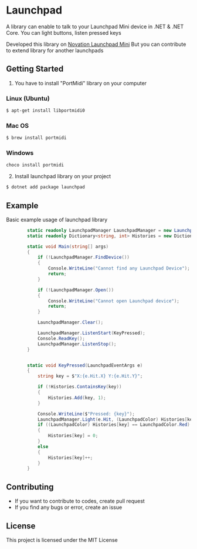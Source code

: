 # Launchpad
A library can enable to talk to your Launchpad Mini device in .NET & .NET Core. You can light buttons, listen pressed keys

Developed this library on [Novation Launchpad Mini](https://novationmusic.com/launch/launchpad-mini) But you can contribute to extend library for another launchpads

## Getting Started

1. You have to install "PortMidi" library on your computer

### Linux (Ubuntu)

```bash
$ apt-get install libportmidi0
```

### Mac OS

```bash
$ brew install portmidi
```

### Windows

```cmd
choco install portmidi
```

2. Install launchpad library on your project

```bash
$ dotnet add package launchpad
```

## Example

Basic example usage of launchpad library

```cs
        static readonly LaunchpadManager LaunchpadManager = new LaunchpadManager();
        static readonly Dictionary<string, int> Histories = new Dictionary<string, int>();

        static void Main(string[] args)
        {
            if (!LaunchpadManager.FindDevice())
            {
                Console.WriteLine("Cannot find any Launchpad Device");
                return;
            }

            if (!LaunchpadManager.Open())
            {
                Console.WriteLine("Cannot open Launchpad device");
                return;
            }

            LaunchpadManager.Clear();

            LaunchpadManager.ListenStart(KeyPressed);
            Console.ReadKey();
            LaunchpadManager.ListenStop();
        }


        static void KeyPressed(LaunchpadEventArgs e)
        {
            string key = $"X:{e.Hit.X} Y:{e.Hit.Y}";

            if (!Histories.ContainsKey(key))
            {
                Histories.Add(key, 1);
            }

            Console.WriteLine($"Pressed: {key}");
            LaunchpadManager.Light(e.Hit, (LaunchpadColor) Histories[key]);
            if ((LaunchpadColor) Histories[key] == LaunchpadColor.Red)
            {
                Histories[key] = 0;
            }
            else
            {
                Histories[key]++;
            }
        }
```

## Contributing

* If you want to contribute to codes, create pull request
* If you find any bugs or error, create an issue

## License

This project is licensed under the MIT License
